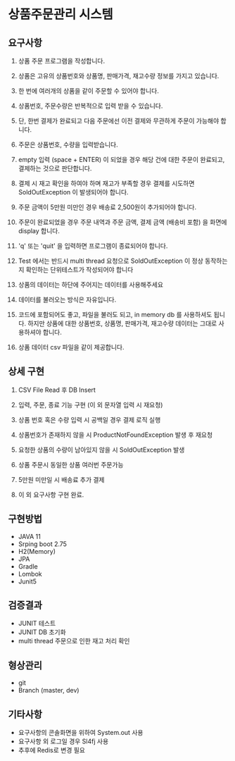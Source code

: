 # 상품주문관리 시스템

## 요구사항

1. 상품 주문 프로그램을 작성합니다.

2. 상품은 고유의 상품번호와 상품명, 판매가격, 재고수량 정보를 가지고 있습니다.

3. 한 번에 여러개의 상품을 같이 주문할 수 있어야 합니다.

4. 상품번호, 주문수량은 반복적으로 입력 받을 수 있습니다.

5. 단, 한번 결제가 완료되고 다음 주문에선 이전 결제와 무관하게 주문이 가능해야 합니다.

6. 주문은 상품번호, 수량을 입력받습니다.

7. empty 입력 (space + ENTER) 이 되었을 경우 해당 건에 대한 주문이 완료되고, 결제하는 것으로 판단합니다.

8. 결제 시 재고 확인을 하여야 하며 재고가 부족할 경우 결제를 시도하면 SoldOutException 이 발생되어야 합니다.

9. 주문 금액이 5만원 미만인 경우 배송료 2,500원이 추가되어야 합니다.

10. 주문이 완료되었을 경우 주문 내역과 주문 금액, 결제 금액 (배송비 포함) 을 화면에 display 합니다.

11. 'q' 또는 'quit' 을 입력하면 프로그램이 종료되어야 합니다.

12. Test 에서는 반드시 multi thread 요청으로 SoldOutException 이 정상 동작하는지 확인하는 단위테스트가 작성되어야 합니다

13. 상품의 데이터는 하단에 주어지는 데이터를 사용해주세요

14. 데이터를 불러오는 방식은 자유입니다.

15. 코드에 포함되어도 좋고, 파일을 불러도 되고, in memory db 를 사용하셔도 됩니다. 하지만 상품에 대한 상품번호, 상품명, 판매가격, 재고수량 데이터는 그대로 사용하셔야 합니다.

16. 상품 데이터 csv 파일을 같이 제공합니다.


## 상세 구현

1. CSV File Read 후 DB Insert

2. 입력, 주문, 종료 기능 구현 (이 외 문자열 입력 시 재요청)

3. 상품 번호 혹은 수량 입력 시 공백일 경우 결제 로직 실행

4. 상품번호가 존재하지 않을 시 ProductNotFoundException 발생 후 재요청

5. 요청한 상품의 수량이 남아있지 않을 시 SoldOutException 발생

6. 상품 주문시 동일한 상품 여러번 주문가능

7. 5만원 미만일 시 배송료 추가 결제

8. 이 외 요구사항 구현 완료.

## 구현방법
- JAVA 11
- Srping boot 2.75
- H2(Memory)
- JPA
- Gradle
- Lombok
- Junit5

## 검증결과
- JUNIT 테스트
- JUNIT DB 초기화
- multi thread 주문으로 인한 재고 처리 확인

## 형상관리
- git
- Branch (master, dev)

## 기타사항
- 요구사항의 콘솔화면을 위하여 System.out 사용
- 요구사항 외 로그일 경우 Sl4fj 사용
- 추후에 Redis로 변경 필요
